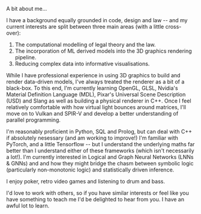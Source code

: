 A bit about me...

I have a background equally grounded in code, design and law -- and my current interests are split between three main areas (with a little cross-over):

  1) The computational modelling of legal theory and the law.
  2) The incorporation of ML derived models into the 3D graphics rendering pipeline.
  3) Reducing complex data into informative visualisations.

While I have professional experience in using 3D graphics to build and render data-driven models, I've always treated the renderer as a bit of a black-box. To this end, I'm currently learning OpenGL, GLSL, Nvidia's Material Definition Language (MDL), Pixar's Universal Scene Description (USD) and Slang as well as building a physical renderer in C++. Once I feel relatively comfortable with how virtual light bounces around matrices, I'll move on to Vulkan and SPIR-V and develop a better understanding of parallel programming.

I'm reasonably proficient in Python, SQL and Prolog, but can deal with C++ if absolutely nesessary (and am working to improve!) I'm familiar with PyTorch, and a little Tensorflow -- but I understand the underlying maths far better than I understand either of these frameworks (which isn't necessarily a lot!). I'm currently interested in Logical and Graph Neural Networks (LNNs & GNNs) and and how they might bridge the chasm between symbolic logic (particularly non-monotonic logic) and statistically driven inference. 

I enjoy poker, retro video games and listening to drum and bass.

I'd love to work with others, so if you have similar interests or feel like you have something to teach me I'd be delighted to hear from you. I have an awful lot to learn.

